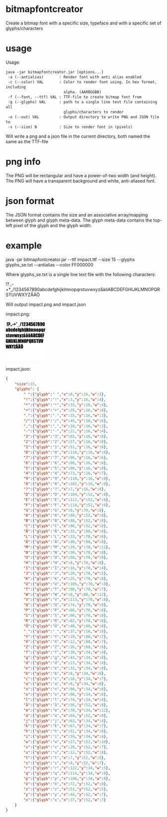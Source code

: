 bitmapfontcreator
=================

Create a bitmap font with a specific size, typeface and with a specific set of glyphs/characters

usage
=====
Usage:
```
java -jar bitmapfontcreator.jar [options...]
 -a (--antialias)       : Render font with anti alias enabled
 -c (--color) VAL       : Color to render font using. In hex format, including
                          alpha. (AARRGGBB)
 -f (--font, --ttf) VAL : TTF-file to create bitmap font from
 -g (--glyphs) VAL      : path to a single line text file containing all
                          glyphs/characters to render
 -o (--out) VAL         : Output directory to write PNG and JSON file to
 -s (--size) N          : Size to render font in (pixels)
```
Will write a png and a json file in the current directory, both named the same as the TTF-file

png info
========
The PNG will be rectangular and have a power-of-two width (and height). The PNG will have a transparent background and white, anti-aliased font.

json format
===========
The JSON format contains the size and an associative array/mapping between glyph and glyph meta-data. The glyph meta-data contains the top-left pixel of the glyph and the glyph width.

example
=======
java -jar bitmapfontcreator.jar --ttf impact.ttf --size 15 --glyphs glyphs_se.txt --antialias --color FF000000

Where glyphs_se.txt is a single line text file with the following characters:

 !?.,-+*_/1234567890abcdefghijklmnopqrstuvwxyzåäöABCDEFGHIJKLMNOPQRSTUVWXYZÅÄÖ

Will output impact.png and impact.json

impact.png:

![impact.png](https://raw.githubusercontent.com/britzl/bitmapfontcreator/master/impact.png)

impact.json:
```JSON
{
	"size":15,
	"glyphs": {
		" ":{"glyph":" ","x":0,"y":16,"w":3},
		"!":{"glyph":"!","x":3,"y":16,"w":4},
		"*":{"glyph":"*","x":33,"y":16,"w":4},
		"+":{"glyph":"+","x":25,"y":16,"w":8},
		".":{"glyph":".","x":15,"y":16,"w":3},
		"/":{"glyph":"/","x":45,"y":16,"w":6},
		",":{"glyph":",","x":18,"y":16,"w":3},
		"-":{"glyph":"-","x":21,"y":16,"w":4},
		"3":{"glyph":"3","x":65,"y":16,"w":8},
		"2":{"glyph":"2","x":57,"y":16,"w":8},
		"1":{"glyph":"1","x":51,"y":16,"w":6},
		"0":{"glyph":"0","x":118,"y":16,"w":8},
		"7":{"glyph":"7","x":96,"y":16,"w":6},
		"6":{"glyph":"6","x":88,"y":16,"w":8},
		"5":{"glyph":"5","x":80,"y":16,"w":8},
		"4":{"glyph":"4","x":73,"y":16,"w":7},
		"9":{"glyph":"9","x":110,"y":16,"w":8},
		"8":{"glyph":"8","x":102,"y":16,"w":8},
		"?":{"glyph":"?","x":7,"y":16,"w":8},
		"D":{"glyph":"D","x":104,"y":52,"w":8},
		"E":{"glyph":"E","x":112,"y":52,"w":6},
		"F":{"glyph":"F","x":118,"y":52,"w":6},
		"G":{"glyph":"G","x":0,"y":70,"w":8},
		"A":{"glyph":"A","x":80,"y":52,"w":8},
		"B":{"glyph":"B","x":88,"y":52,"w":8},
		"C":{"glyph":"C","x":96,"y":52,"w":8},
		"Å":{"glyph":"Å","x":32,"y":88,"w":8},
		"L":{"glyph":"L","x":33,"y":70,"w":6},
		"Ä":{"glyph":"Ä","x":40,"y":88,"w":8},
		"M":{"glyph":"M","x":39,"y":70,"w":11},
		"N":{"glyph":"N","x":50,"y":70,"w":8},
		"O":{"glyph":"O","x":58,"y":70,"w":8},
		"H":{"glyph":"H","x":8,"y":70,"w":8},
		"I":{"glyph":"I","x":16,"y":70,"w":4},
		"J":{"glyph":"J","x":20,"y":70,"w":5},
		"K":{"glyph":"K","x":25,"y":70,"w":8},
		"U":{"glyph":"U","x":105,"y":70,"w":8},
		"T":{"glyph":"T","x":98,"y":70,"w":7},
		"W":{"glyph":"W","x":0,"y":88,"w":12},
		"V":{"glyph":"V","x":113,"y":70,"w":8},
		"Q":{"glyph":"Q","x":74,"y":70,"w":8},
		"P":{"glyph":"P","x":66,"y":70,"w":8},
		"S":{"glyph":"S","x":90,"y":70,"w":8},
		"R":{"glyph":"R","x":82,"y":70,"w":8},
		"Ö":{"glyph":"Ö","x":48,"y":88,"w":8},
		"_":{"glyph":"_","x":37,"y":16,"w":8},
		"Y":{"glyph":"Y","x":19,"y":88,"w":7},
		"X":{"glyph":"X","x":12,"y":88,"w":7},
		"Z":{"glyph":"Z","x":26,"y":88,"w":6},
		"f":{"glyph":"f","x":39,"y":34,"w":4},
		"g":{"glyph":"g","x":43,"y":34,"w":8},
		"d":{"glyph":"d","x":23,"y":34,"w":8},
		"e":{"glyph":"e","x":31,"y":34,"w":8},
		"b":{"glyph":"b","x":8,"y":34,"w":8},
		"c":{"glyph":"c","x":16,"y":34,"w":7},
		"a":{"glyph":"a","x":0,"y":34,"w":8},
		"n":{"glyph":"n","x":90,"y":34,"w":8},
		"o":{"glyph":"o","x":98,"y":34,"w":8},
		"l":{"glyph":"l","x":74,"y":34,"w":4},
		"å":{"glyph":"å","x":56,"y":52,"w":8},
		"m":{"glyph":"m","x":78,"y":34,"w":12},
		"ä":{"glyph":"ä","x":64,"y":52,"w":8},
		"j":{"glyph":"j","x":63,"y":34,"w":4},
		"k":{"glyph":"k","x":67,"y":34,"w":7},
		"h":{"glyph":"h","x":51,"y":34,"w":8},
		"i":{"glyph":"i","x":59,"y":34,"w":4},
		"w":{"glyph":"w","x":27,"y":52,"w":10},
		"v":{"glyph":"v","x":20,"y":52,"w":7},
		"u":{"glyph":"u","x":12,"y":52,"w":8},
		"t":{"glyph":"t","x":7,"y":52,"w":5},
		"s":{"glyph":"s","x":0,"y":52,"w":7},
		"r":{"glyph":"r","x":122,"y":34,"w":5},
		"q":{"glyph":"q","x":114,"y":34,"w":8},
		"p":{"glyph":"p","x":106,"y":34,"w":8},
		"ö":{"glyph":"ö","x":72,"y":52,"w":8},
		"z":{"glyph":"z","x":51,"y":52,"w":5},
		"y":{"glyph":"y","x":44,"y":52,"w":7},
		"x":{"glyph":"x","x":37,"y":52,"w":7}
	}
}
```
